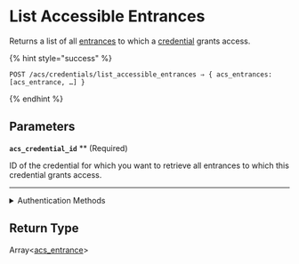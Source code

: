 # List Accessible Entrances

Returns a list of all [entrances](https://docs.seam.co/latest/api/acs/entrances) to which a [credential](https://docs.seam.co/latest/api/acs/credentials) grants access.

{% hint style="success" %}
```
POST /acs/credentials/list_accessible_entrances ⇒ { acs_entrances: [acs_entrance, …] }
```
{% endhint %}

## Parameters

**`acs_credential_id`** ** (Required)

ID of the credential for which you want to retrieve all entrances to which this credential grants access.

---


<details>

<summary>Authentication Methods</summary>

- API key
- Personal access token
  <br>Must also include the `seam-workspace` header in the request.
</details>

## Return Type

Array<[acs\_entrance](./)>
